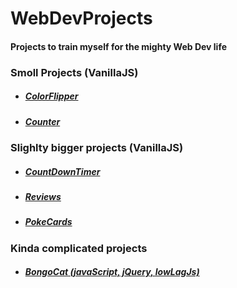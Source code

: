 # WebDevProjects

#### Projects to train myself for the mighty Web Dev life

### Smoll Projects (VanillaJS)

- ##### [ColorFlipper](https://quirky-noyce-195dd1.netlify.app/)
- ##### [Counter](https://elegant-bohr-41478e.netlify.app/)

### Slighlty bigger projects (VanillaJS)
- ##### [CountDownTimer](https://competent-shaw-e3a5ca.netlify.app/)
- ##### [Reviews](https://festive-fermi-af1a1b.netlify.app/)
- ##### [PokeCards](https://ecstatic-villani-6adfe0.netlify.app/)

### Kinda complicated projects
- ##### [BongoCat (javaScript, jQuery, lowLagJs)](https://sad-feynman-a187fd.netlify.app/)
